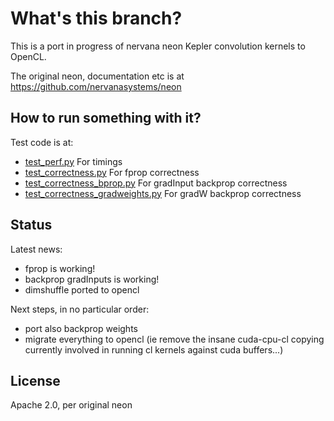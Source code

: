 # What's this branch?

This is a port in progress of nervana neon Kepler convolution kernels to OpenCL.

The original neon, documentation etc is at https://github.com/nervanasystems/neon

## How to run something with it?

Test code is at:
- [test_perf.py](test_perf.py)  For timings
- [test_correctness.py](test_correctness.py)   For fprop correctness
- [test_correctness_bprop.py](test_correctness_bprop.py)    For gradInput backprop correctness
- [test_correctness_gradweights.py](test_correctness_gradweights.py)    For gradW backprop correctness

## Status

Latest news:
- fprop is working!
- backprop gradInputs is working!
- dimshuffle ported to opencl

Next steps, in no particular order:
- port also backprop weights
- migrate everything to opencl (ie remove the insane cuda-cpu-cl copying currently involved in running
cl kernels against cuda buffers...)

## License

Apache 2.0, per original neon

